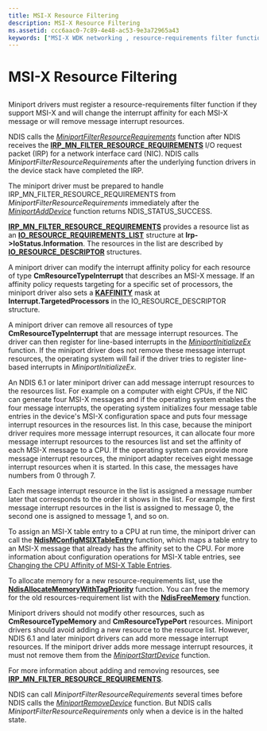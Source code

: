 ```yaml
---
title: MSI-X Resource Filtering
description: MSI-X Resource Filtering
ms.assetid: ccc6aac0-7c89-4e48-ac53-9e3a72965a43
keywords: ["MSI-X WDK networking , resource-requirements filter function", "message-signaled interrupts WDK networking , resource-requirements filter function", "MSIs WDK networking , resource-requirements filter function", "resource-requirements filter function WDK net"]
---
```


# MSI-X Resource Filtering


## <a href="" id="ddk-msi-x-resource-filtering-ng"></a>


Miniport drivers must register a resource-requirements filter function if they support MSI-X and will change the interrupt affinity for each MSI-X message or will remove message interrupt resources.

NDIS calls the [*MiniportFilterResourceRequirements*](https://msdn.microsoft.com/library/windows/hardware/ff559384) function after NDIS receives the [**IRP\_MN\_FILTER\_RESOURCE\_REQUIREMENTS**](https://msdn.microsoft.com/library/windows/hardware/ff550874) I/O request packet (IRP) for a network interface card (NIC). NDIS calls *MiniportFilterResourceRequirements* after the underlying function drivers in the device stack have completed the IRP.

The miniport driver must be prepared to handle IRP\_MN\_FILTER\_RESOURCE\_REQUIREMENTS from *MiniportFilterResourceRequirements* immediately after the [*MiniportAddDevice*](https://msdn.microsoft.com/library/windows/hardware/ff559332) function returns NDIS\_STATUS\_SUCCESS.

[**IRP\_MN\_FILTER\_RESOURCE\_REQUIREMENTS**](https://msdn.microsoft.com/library/windows/hardware/ff550874) provides a resource list as an [**IO\_RESOURCE\_REQUIREMENTS\_LIST**](https://msdn.microsoft.com/library/windows/hardware/ff550609) structure at **Irp-&gt;IoStatus.Information**. The resources in the list are described by [**IO\_RESOURCE\_DESCRIPTOR**](https://msdn.microsoft.com/library/windows/hardware/ff550598) structures.

A miniport driver can modify the interrupt affinity policy for each resource of type **CmResourceTypeInterrupt** that describes an MSI-X message. If an affinity policy requests targeting for a specific set of processors, the miniport driver also sets a [**KAFFINITY**](https://msdn.microsoft.com/library/windows/hardware/ff551830) mask at **Interrupt.TargetedProcessors** in the IO\_RESOURCE\_DESCRIPTOR structure.

A miniport driver can remove all resources of type **CmResourceTypeInterrupt** that are message interrupt resources. The driver can then register for line-based interrupts in the [*MiniportInitializeEx*](https://msdn.microsoft.com/library/windows/hardware/ff559389) function. If the miniport driver does not remove these message interrupt resources, the operating system will fail if the driver tries to register line-based interrupts in *MiniportInitializeEx*.

An NDIS 6.1 or later miniport driver can add message interrupt resources to the resources list. For example on a computer with eight CPUs, if the NIC can generate four MSI-X messages and if the operating system enables the four message interrupts, the operating system initializes four message table entries in the device's MSI-X configuration space and puts four message interrupt resources in the resources list. In this case, because the miniport driver requires more message interrupt resources, it can allocate four more message interrupt resources to the resources list and set the affinity of each MSI-X message to a CPU. If the operating system can provide more message interrupt resources, the miniport adapter receives eight message interrupt resources when it is started. In this case, the messages have numbers from 0 through 7.

Each message interrupt resource in the list is assigned a message number later that corresponds to the order it shows in the list. For example, the first message interrupt resources in the list is assigned to message 0, the second one is assigned to message 1, and so on.

To assign an MSI-X table entry to a CPU at run time, the miniport driver can call the [**NdisMConfigMSIXTableEntry**](https://msdn.microsoft.com/library/windows/hardware/ff563566) function, which maps a table entry to an MSI-X message that already has the affinity set to the CPU. For more information about configuration operations for MSI-X table entries, see [Changing the CPU Affinity of MSI-X Table Entries](changing-the-cpu-affinity-of-msi-x-table-entries.md).

To allocate memory for a new resource-requirements list, use the [**NdisAllocateMemoryWithTagPriority**](https://msdn.microsoft.com/library/windows/hardware/ff561606) function. You can free the memory for the old resources-requirement list with the [**NdisFreeMemory**](https://msdn.microsoft.com/library/windows/hardware/ff562577) function.

Miniport drivers should not modify other resources, such as **CmResourceTypeMemory** and **CmResourceTypePort** resources. Miniport drivers should avoid adding a new resource to the resource list. However, NDIS 6.1 and later miniport drivers can add more message interrupt resources. If the miniport driver adds more message interrupt resources, it must not remove them from the [*MiniportStartDevice*](https://msdn.microsoft.com/library/windows/hardware/ff559452) function.

For more information about adding and removing resources, see [**IRP\_MN\_FILTER\_RESOURCE\_REQUIREMENTS**](https://msdn.microsoft.com/library/windows/hardware/ff550874).

NDIS can call *MiniportFilterResourceRequirements* several times before NDIS calls the [*MiniportRemoveDevice*](https://msdn.microsoft.com/library/windows/hardware/ff559427) function. But NDIS calls *MiniportFilterResourceRequirements* only when a device is in the halted state.

 

 





